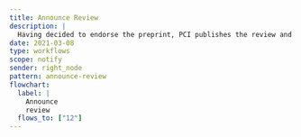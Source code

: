 ```yaml
---
title: Announce Review
description: |
  Having decided to endorse the preprint, PCI publishes the review and announces this
date: 2021-03-08
type: workflows
scope: notify
sender: right_node
pattern: announce-review
flowchart:
  label: |
    Announce
    review
  flows_to: ["12"]
---
```

